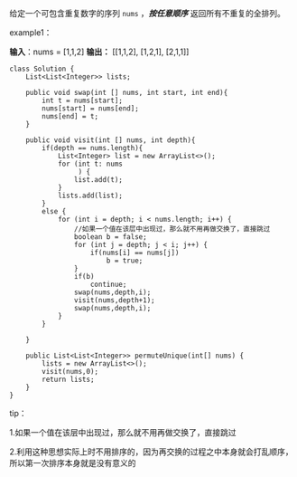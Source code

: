 给定一个可包含重复数字的序列 `nums` ，***按任意顺序*** 返回所有不重复的全排列。

example1：

**输入**：nums = [1,1,2]
**输出：**
[[1,1,2],
 [1,2,1],
 [2,1,1]]

```
class Solution {
    List<List<Integer>> lists;

    public void swap(int [] nums, int start, int end){
        int t = nums[start];
        nums[start] = nums[end];
        nums[end] = t;
    }

    public void visit(int [] nums, int depth){
        if(depth == nums.length){
            List<Integer> list = new ArrayList<>();
            for (int t: nums
                 ) {
                list.add(t);
            }
            lists.add(list);
        }
        else {
            for (int i = depth; i < nums.length; i++) {
                //如果一个值在该层中出现过，那么就不用再做交换了，直接跳过
                boolean b = false;
                for (int j = depth; j < i; j++) {
                    if(nums[i] == nums[j])
                        b = true;
                }
                if(b)
                    continue;
                swap(nums,depth,i);
                visit(nums,depth+1);
                swap(nums,depth,i);
            }
        }

    }

    public List<List<Integer>> permuteUnique(int[] nums) {
        lists = new ArrayList<>();
        visit(nums,0);
        return lists;
    }
}
```



tip：

1.如果一个值在该层中出现过，那么就不用再做交换了，直接跳过

2.利用这种思想实际上时不用排序的，因为再交换的过程之中本身就会打乱顺序，所以第一次排序本身就是没有意义的
